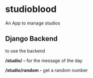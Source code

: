 # studioblood
An App to manage studios


## Django Backend

to use the backend

**/studio/ -** for the message of the day

**/studio/random -** get a random number   